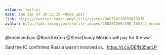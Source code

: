 ```yaml
---
network: twitter
date: Tue Apr 04 20:33:29 +0000 2017
link: https://twitter.com/jimmylittle/status/849359290855038976
avatar: http://pbs.twimg.com/profile_images/280307260/IMG_3651_2_normal.jpg
---
```


@kneelandsan @BuckSexton @SteveDoocy Mexico will pay for the wall

Said the IC confirmed Russia wasn't involved in… https://t.co/DEfN35anLP
